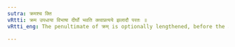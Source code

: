 ```yaml
---
sutra: क्रमश्च क्ति
vRtti: क्रम उपधाया विभाषा दीर्घो भवति क्त्वाप्रत्यये झलादौ परतः ॥
vRtti_eng: The penultimate of क्रम् is optionally lengthened, before the affix क्त्वा, when it is without the augment इट् ॥

---
```

